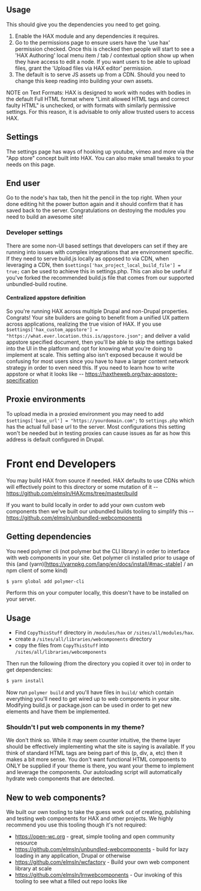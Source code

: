 ## Usage

This should give you the dependencies you need to get going.
1. Enable the HAX module and any dependencies it requires.
2. Go to the permissions page to ensure users have the 'use hax' permission
   checked. Once this is checked then people will start to see a 'HAX Authoring'
   local menu item / tab / contextual option show up when they have access to
   edit a node. If you want users to be able to upload files, grant the
   'Upload files via HAX editor' permission.
3. The default is to serve JS assets up from a CDN.
   Should you need to change this keep reading into building your own assets.

NOTE on Text Formats: HAX is designed to work with nodes with bodies in the
default Full HTML format where "Limit allowed HTML tags and correct faulty HTML"
is unchecked, or with formats with similarly permissive settings. For this
reason, it is advisable to only allow trusted users to access HAX.

## Settings

The settings page has ways of hooking up youtube, vimeo and more via the "App
store" concept built into HAX. You can also make small tweaks to your needs on
this page.

## End user

Go to the node's hax tab, then hit the pencil in the top right. When your done
editing hit the power button again and it should confirm that it has saved back
to the server. Congratulations on destoying the modules you need to build an
awesome site!

### Developer settings
There are some non-UI based settings that developers can set if they are running into issues with complex integrations that are environment specific. If they need to serve build.js locally as opposed to via CDN, when leveraging a CDN, then `$settings['hax_project_local_build_file'] = true;` can be used to achieve this in settings.php. This can also be useful if you've forked the recommended build.js file that comes from our supported unbundled-build routine.

#### Centralized appstore definition
So you're running HAX across multiple Drupal and non-Drupal properties. Congrats! Your site builders are going to benefit from a unified UX pattern across applications, realizing the true vision of HAX. If you use `$settings['hax_custom_appstore'] = "https://what.ever.location.this.is/appstore.json";` and deliver a valid appstore specified document, then you'll be able to skip the settings baked into the UI in the platform and opt for knowing what you're doing to implement at scale.  This setting also isn't exposed because it would be confusing for most users since you have to have a larger content network strategy in order to even need this. If you need to learn how to write appstore or what it looks like -- https://haxtheweb.org/hax-appstore-specification

## Proxie environments
To upload media in a proxied environment you may need to add `$settings['base_url'] = "https://yourdomain.com";` to `settings.php` which has the actual full base url to the server. Most configurations this setting won't be needed but in testing proxies can cause issues as far as how this address is default configured in Drupal.

# Front end Developers
You may build HAX from source if needed. HAX defaults to use CDNs which will effectively point to
this directory or some mutation of it -- https://github.com/elmsln/HAXcms/tree/master/build

If you want to build locally in order to add your own custom web components then we've built our unbundled builds tooling to simplify this -- https://github.com/elmsln/unbundled-webcomponents

## Getting dependencies
You need polymer cli (not polymer but the CLI library) in order to interface with web components in your site. Get polymer cli installed prior to usage of this (and (yarn)[https://yarnpkg.com/lang/en/docs/install/#mac-stable] / an npm client of some kind)
```bash
$ yarn global add polymer-cli
```
Perform this on your computer locally, this doesn't have to be installed on your server.

## Usage

- Find `CopyThisStuff` directory in `/modules/hax` or `/sites/all/modules/hax`.
- create a `/sites/all/libraries/webcomponents` directory
- copy the files from `CopyThisStuff` into `/sites/all/libraries/webcomponents`

Then run the following (from the directory you copied it over to) in order to get dependencies:
```bash
$ yarn install
```
Now run `polymer build` and you'll have files in `build/` which contain everything you'll need to get wired up to web components in your site. Modifying build.js or package.json can be used in order to get new elements and have them be implemented.

### Shouldn't I put web components in my theme?
We don't think so. While it may seem counter intuitive, the theme layer should be effectively implementing what the site is saying is available. If you think of standard HTML tags are being part of this (p, div, a, etc) then it makes a bit more sense. You don't want functional HTML components to ONLY be supplied if your theme is there, you want your theme to implement and leverage the components. Our autoloading script will automatically hydrate web components that are detected.

## New to web components?
We built our own tooling to take the guess work out of creating, publishing and testing web components for HAX and other projects. We highly recommend you use this tooling though it's not required:
- https://open-wc.org - great, simple tooling and open community resource
- https://github.com/elmsln/unbundled-webcomponents - build for lazy loading in any application, Drupal or otherwise
- https://github.com/elmsln/wcfactory - Build your own web component library at scale
- https://github.com/elmsln/lrnwebcomponents - Our invoking of this tooling to see what a filled out repo looks like
